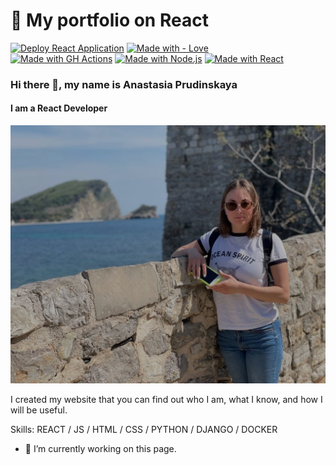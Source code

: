 # 🚀 My portfolio on React
[![Deploy React Application](https://github.com/BulochkaBU/Portfolio-React/actions/workflows/node.js.yml/badge.svg)](https://github.com/BulochkaBU/Portfolio-React/actions/workflows/node.js.yml)
[![Made with - Love](https://img.shields.io/badge/Made_with-Love-red)](https://prudinskaya.com)  
[![Made with GH Actions](https://img.shields.io/badge/CI-GitHub_Actions-blue?logo=github-actions&logoColor=white)](https://github.com/features/actions "Go to GitHub Actions homepage")
[![Made with Node.js](https://img.shields.io/badge/Node.js->=12-blue?logo=node.js&logoColor=white)](https://nodejs.org "Go to Node.js homepage")
[![Made with React](https://img.shields.io/badge/React-17-blue?logo=react&logoColor=white)](https://reactjs.org "Go to React homepage")  

### Hi there 👋, my name is Anastasia Prudinskaya
#### I am a React Developer
![I am React Developer](https://raw.githubusercontent.com/BulochkaBU/Portfolio-React/master/src/img/main-bg.jpg)

I created my website that you can find out who I am, what I know, and how I will be useful.

Skills: REACT / JS / HTML / CSS / PYTHON / DJANGO / DOCKER

- 🔭 I’m currently working on this page. 




